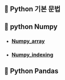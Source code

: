 

## 📕 Python 기본 문법

## 📘 python Numpy

+ ### [Numpy_array](https://github.com/lold2424/school_study/blob/main/Python/2-1/Numpy/Numpy_array.ipynb)

+ ### [Numpy_indexing](https://github.com/lold2424/school_study/blob/main/Python/2-1/Numpy/Numpy_indexing.ipynb)

## 📙 Python Pandas
